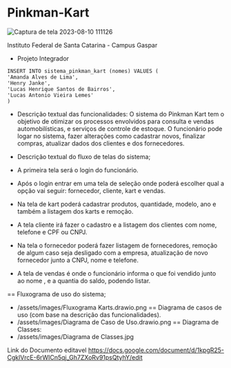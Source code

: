 # Pinkman-Kart


![Captura de tela 2023-08-10 111126](https://github.com/Mandinha11/pinkman-kart/assets/111304063/f145ccee-d54a-41b0-825d-a039d7eea305)


Instituto Federal de Santa Catarina - Campus Gaspar
* Projeto Integrador

```
INSERT INTO sistema_pinkman_kart (nomes) VALUES (
'Amanda Alves de Lima',
'Henry Janke',
'Lucas Henrique Santos de Bairros',
'Lucas Antonio Vieira Lemes'
)
```

* Descrição textual das funcionalidades: O sistema do Pinkman Kart tem o objetivo de otimizar os processos envolvidos para consulta e vendas automobilísticas, e serviços de controle de estoque. O funcionário pode logar no sistema, fazer alterações como cadastrar novos, finalizar compras, atualizar dados dos clientes e dos fornecedores.

* Descrição textual do fluxo de telas do sistema;

* A primeira tela será o login do funcionário.

* Após o login entrar em uma tela de seleção onde poderá escolher qual a opção vai seguir: fornecedor, cliente, kart e vendas.

* Na tela de kart poderá cadastrar produtos, quantidade, modelo, ano e também a listagem dos karts e remoção.

* A tela cliente irá fazer o cadastro e a listagem dos clientes com nome, telefone e CPF ou CNPJ.

* Na tela o fornecedor poderá fazer listagem de fornecedores, remoção de algum caso seja desligado com a empresa, atualização de novo fornecedor junto a CNPJ, nome e telefone.

* A tela de vendas é onde o funcionário informa o que foi vendido junto ao nome , e a quantia do saldo, podendo listar.

== Fluxograma de uso do sistema;
* /assets/images/Fluxograma Karts.drawio.png
== Diagrama de casos de uso (com base na descrição das funcionalidades).
* /assets/images/Diagrama de Caso de Uso.drawio.png
== Diagrama de Classes:
* /assets/images/Diagrama de Classes.jpg

Link do Documento editavel 
  https://docs.google.com/document/d/1kpgR25-CgklVrcE-6rWICn5qj_Gh7ZXoRv91psQtyhY/edit
